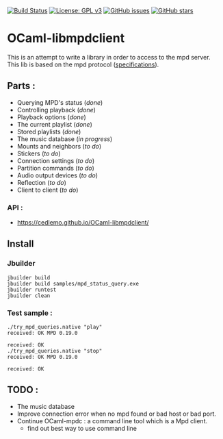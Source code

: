[![Build Status](https://travis-ci.org/cedlemo/OCaml-libmpdclient.svg?branch=master)](https://travis-ci.org/cedlemo/OCaml-libmpdclient)
[![License: GPL v3](https://img.shields.io/badge/License-GPL%20v3-blue.svg)](https://www.gnu.org/licenses/gpl-3.0)
[![GitHub issues](https://img.shields.io/github/issues/cedlemo/OCaml-libmpdclient.svg)](https://github.com/cedlemo/OCaml-libmpdclient/issues)
[![GitHub stars](https://img.shields.io/github/stars/cedlemo/OCaml-libmpdclient.svg)](https://github.com/cedlemo/OCaml-libmpdclient/stargazers)

# OCaml-libmpdclient

This is an attempt to write a library in order to access to the mpd server.
This lib is based on the mpd protocol ([specifications](https://www.musicpd.org/doc/protocol/)).

## Parts :

*  Querying MPD's status     (*done*)
*  Controlling playback	     (*done*)
*  Playback options	     (*done*)
*  The current playlist	     (*done*)
*  Stored playlists          (*done*)
*  The music database        (*in progress*)
*  Mounts and neighbors      (*to do*)
*  Stickers                  (*to do*)
*  Connection settings       (*to do*)
*  Partition commands        (*to do*)
*  Audio output devices      (*to do*)
*  Reflection                (*to do*)
*  Client to client          (*to do*)

### API :

*  https://cedlemo.github.io/OCaml-libmpdclient/


## Install

### Jbuilder

    jbuilder build
    jbuilder build samples/mpd_status_query.exe
    jbuilder runtest
    jbuilder clean

### Test sample :

    ./try_mpd_queries.native "play"
    received: OK MPD 0.19.0

    received: OK
    ./try_mpd_queries.native "stop"
    received: OK MPD 0.19.0

    received: OK

## TODO :

* The music database
* Improve connection error when no mpd found or bad host or bad port.
* Continue OCaml-mpdc : a command line tool which is a Mpd client.
  * find out best way to use command line
